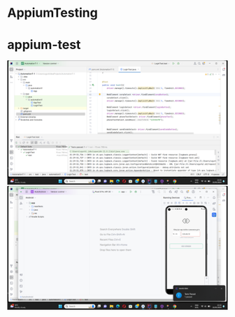 ﻿# AppiumTesting
# appium-test
![Screenshot](images/Screenshot%202024-05-22%20213217.png)
![Screenshot](/images/Screenshot%202024-05-22%20213251.png)
